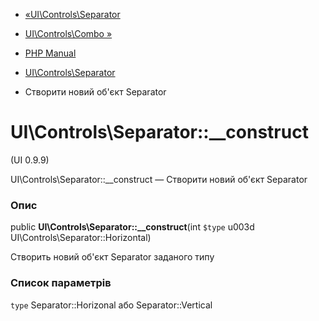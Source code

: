 - [«UI\Controls\Separator](class.ui-controls-separator.md)
- [UI\Controls\Combo »](class.ui-controls-combo.md)

- [PHP Manual](index.md)
- [UI\Controls\Separator](class.ui-controls-separator.md)
- Створити новий об'єкт Separator

# UI\Controls\Separator::\_\_construct

(UI 0.9.9)

UI\Controls\Separator::\_\_construct — Створити новий об'єкт Separator

### Опис

public **UI\Controls\Separator::\_\_construct**(int `$type` u003d
UI\Controls\Separator::Horizontal)

Створить новий об'єкт Separator заданого типу

### Список параметрів

`type`
Separator::Horizonal або Separator::Vertical
